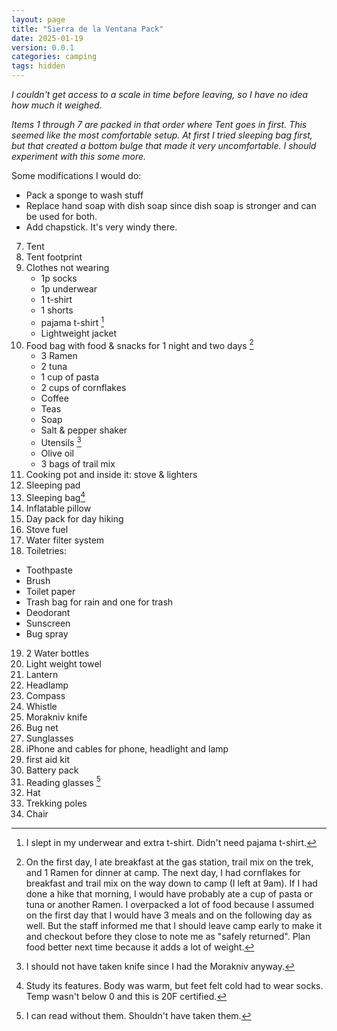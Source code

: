 ```yaml
---
layout: page
title: "Sierra de la Ventana Pack"
date: 2025-01-19
version: 0.0.1
categories: camping
tags: hidden
---
```


_I couldn't get access to a scale in time before leaving, so I have no idea how much it weighed._

_Items 1 through 7 are packed in that order where Tent goes in first. This seemed like the most comfortable setup. At first I tried sleeping bag first, but that created a bottom bulge that made it very uncomfortable. I should experiment with this some more._

Some modifications I would do:
* Pack a sponge to wash stuff
* Replace hand soap with dish soap since dish soap is stronger and can be used for both.
* Add chapstick. It's very windy there.

7.  Tent
6.  Tent footprint
3.  Clothes not wearing
    * 1p socks
    * 1p underwear
    * 1 t-shirt
    * 1 shorts
    * pajama t-shirt [^2]
    * Lightweight jacket
13. Food bag with food & snacks for 1 night and two days [^1]
    * 3 Ramen
    * 2 tuna
    * 1 cup of pasta
    * 2 cups of cornflakes
    * Coffee
    * Teas
    * Soap
    * Salt & pepper shaker
    * Utensils [^3]
    * Olive oil
    * 3 bags of trail mix
9.  Cooking pot and inside it: stove & lighters
2.  Sleeping pad
1.  Sleeping bag[^5]
4.  Inflatable pillow
5.  Day pack for day hiking
10. Stove fuel
11. Water filter system
12. Toiletries:
   * Toothpaste
   * Brush
   * Toilet paper
   * Trash bag for rain and one for trash
   * Deodorant
   * Sunscreen
   * Bug spray
19. 2 Water bottles
22. Light weight towel
23. Lantern
25. Headlamp
26. Compass
27. Whistle
28. Morakniv knife
30. Bug net
31. Sunglasses
32. iPhone and cables for phone, headlight and lamp
33. first aid kit
34. Battery pack
35. Reading glasses [^4]
37. Hat
38. Trekking poles
39. Chair

[^1]:  On the first day, I ate breakfast at the gas station, trail mix on the trek, and 1 Ramen for dinner at camp. The next day, I had cornflakes for breakfast and trail mix on the way down to camp (I left at 9am). If I had done a hike that morning, I would have probably ate a cup of pasta or tuna or another Ramen. I overpacked a lot of food because I assumed on the first day that I would have 3 meals and on the following day as well. But the staff informed me that I should leave camp early to make it and checkout before they close to note me as "safely returned". Plan food better next time because it adds a lot of weight.
[^2]: I slept in my underwear and extra t-shirt. Didn't need pajama t-shirt.
[^3]: I should not have taken knife since I had the Morakniv anyway.
[^4]: I can read without them. Shouldn't have taken them.
[^5]: Study its features. Body was warm, but feet felt cold had to wear socks. Temp wasn't below 0 and this is 20F certified.
